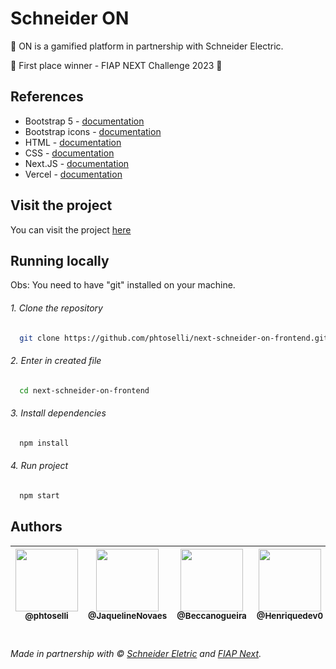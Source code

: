 # Schneider ON

🌱 ON is a gamified platform in partnership with Schneider Electric.

🥇 First place winner - FIAP NEXT Challenge 2023 🥇

## References
- Bootstrap 5 - [documentation](https://getbootstrap.com/docs/5.3/getting-started/introduction/)
- Bootstrap icons - [documentation](https://icons.getbootstrap.com/)
- HTML - [documentation](https://developer.mozilla.org/en-US/docs/Web/HTML)
- CSS - [documentation](https://developer.mozilla.org/en-US/docs/Web/CSS)
- Next.JS - [documentation](https://nextjs.org/docs)
- Vercel - [documentation](https://vercel.com/docs)


## Visit the project
You can visit the project [here](https://schneider-on.vercel.app/)


## Running locally
  Obs: You need to have "git" installed on your machine.

###### 1. Clone the repository
``` bash
  git clone https://github.com/phtoselli/next-schneider-on-frontend.git
```
###### 2. Enter in created file
``` bash
  cd next-schneider-on-frontend
```
###### 3. Install dependencies
``` bash
  npm install
```
###### 4. Run project
``` bash
  npm start
```


## Authors

| [<img width="100" src="https://avatars.githubusercontent.com/u/73919445?v=4&s=115"><br><sub>@phtoselli</sub>](https://www.linkedin.com/in/phtoselli/) | [<img width="100" src="https://avatars.githubusercontent.com/u/98557538?v=4&s=80"><br><sub>@JaquelineNovaes</sub>](https://github.com/JaquelineNovaes) | [<img width="100" src="https://avatars.githubusercontent.com/u/135247016?v=4&s=115"><br><sub>@Beccanogueira</sub>](https://github.com/Beccanogueira) | [<img width="100" src="https://avatars.githubusercontent.com/u/124810959?v=4&s=115"><br><sub>@Henriquedev0</sub>](https://github.com/Henriquedev0) | [<img width="100" src="https://avatars.githubusercontent.com/u/135075505?v=4&s=115"><br><sub>@SophiaARL</sub>](https://github.com/SophiaARL) |
| :---: | :---: | :---: | :---: | :---: |

#

###### Made in partnership with &copy; [Schneider Eletric](https://www.se.com/ww/en/) and [FIAP Next](https://www.fiap.com.br/next/).
